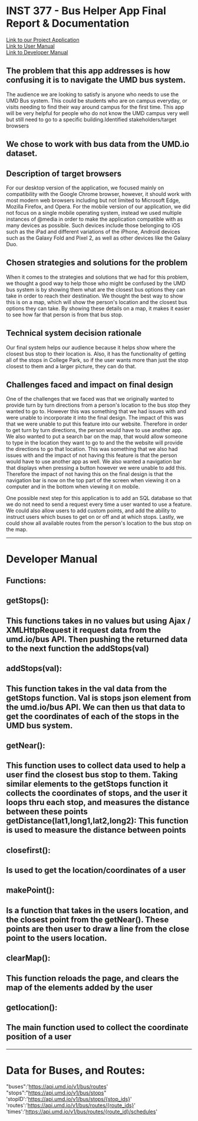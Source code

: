 #  INST 377 - Bus Helper App Final Report & Documentation

[Link to our Project Application](https://inst377group99.herokuapp.com/)  
[Link to User Manual](https://inst377group99.herokuapp.com/doc.html)  
[Link to Developer Manual](#developer-manual)  

<h2>The problem that this app addresses is how confusing it is to navigate the UMD bus system.</h2>

The audience we are looking to satisfy is anyone who needs to use the UMD Bus system. This could be students who are on campus everyday, or visits needing to find their way around campus for the first time. This app will be very helpful for people who do not know the UMD campus very well but still need to go to a specific building.Identified stakeholders/target browsers

<h2>We chose to work with bus data from the UMD.io dataset.</h2>

<h2>Description of target browsers</h2>

For our desktop version of the application, we focused mainly on compatibility with the Google Chrome browser, however, it should work with most modern web browsers including but not limited to Microsoft Edge, Mozilla Firefox, and Opera. For the mobile version of our application, we did not focus on a single mobile operating system, instead we used multiple instances of @media in order to make the application compatible with as many devices as possible. Such devices include those belonging to iOS such as the iPad and different variations of the iPhone, Android devices such as the Galaxy Fold and Pixel 2, as well as other devices like the Galaxy Duo.

<h2>Chosen strategies and solutions for the problem</h2>
  
When it comes to the strategies and solutions that we had for this problem, we thought a good way to help those who might be confused by the UMD bus system is by showing them what are the closest bus options they can take in order to reach their destination. We thought the best way to show this is on a map, which will show the person's location and the closest bus options they can take. By showing these details on a map, it makes it easier to see how far that person is from that bus stop. 

<h2>Technical system decision rationale</h2>

Our final system helps our audience because it helps show where the closest bus stop to their location is. Also, it has the functionality of getting all of the stops in College Park, so if the user wants more than just the stop closest to them and a larger picture, they can do that.

<h2>Challenges faced and impact on final design</h2>
  
One of the challenges that we faced was that we originally wanted to provide turn by turn directions from a person's location to the bus stop they wanted to go to. However this was something that we had issues with and were unable to incorporate it into the final design. The impact of this was that we were unable to put this feature into our website. Therefore in order to get turn by turn directions, the person would have to use another app. We also wanted to put a search bar on the map, that would allow someone to type in the location they want to go to and the the website will provide the directions to go that location. This was something that we also had issues with and the impact of not having this feature is that the person would have to use another app as well. We also wanted a navigation bar that displays when pressing a button however we were unable to add this. Therefore the impact of not having this on the final design is that the navigation bar is now on the top part of the screen when viewing it on a computer and in the bottom when viewing it on mobile. 

One possible next step for this application is to add an SQL database so that we do not need to send a request every time a user wanted to use a feature. We could also allow users to add custom points, and add the ability to instruct users which buses to get on or off and at which stops. Lastly, we could show all available routes from the person's location to the bus stop on the map.


--------------------
# Developer Manual
<h2>Functions:<h2> 
<h2>getStops():<h2> 
This functions takes in no values but using Ajax / XMLHttpRequest it request data from the umd.io/bus API. Then pushing the returned data to the next function the addStops(val)
<h2>addStops(val): <h2>
This function takes in the val data from the getStops function. Val is stops json element from the umd.io/bus API. We can then us that data to get the coordinates of each of the stops in the UMD bus system.
<h2>getNear():<h2>
This function uses to collect data used to help a user find the closest bus stop to them. Taking similar elements to the getStops function it collects the coordinates of stops, and the user it loops thru each stop, and measures the distance between these points
getDistance(lat1,long1,lat2,long2):
This function is used to measure the distance between points
<h2>closefirst():<h2>
Is used to get the location/coordinates of a user
<h2>makePoint():<h2>
Is a function that takes in the users location, and the closest point from the getNear(). These points are then user to draw a line from the close point to the users location.
<h2>clearMap():<h2>
This function reloads the page, and clears the map of the elements added by the user
<h2>getlocation():<h2>
The main function used to collect the coordinate position of a user


--------------------
# Data for Buses, and Routes:
"buses":'https://api.umd.io/v1/bus/routes'
"stops":"https://api.umd.io/v1/bus/stops"
'stopID':'https://api.umd.io/v1/bus/stops/{stop_ids}'
'routes':'https://api.umd.io/v1/bus/routes/{route_ids}'
'times':'https://api.umd.io/v1/bus/routes/{route_id}/schedules'
